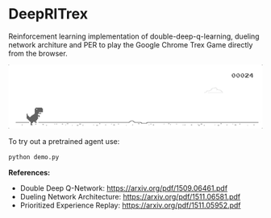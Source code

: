 # DeepRlTrex

Reinforcement learning implementation of double-deep-q-learning, dueling network architure and PER to play the Google 
Chrome Trex Game directly from the browser.

![](/assets/trex_demo.gif)

To try out a pretrained agent use:
```python
python demo.py
```

**References:**
- Double Deep Q-Network: https://arxiv.org/pdf/1509.06461.pdf
- Dueling Network Architecture: https://arxiv.org/pdf/1511.06581.pdf
- Prioritized Experience Replay: https://arxiv.org/pdf/1511.05952.pdf

